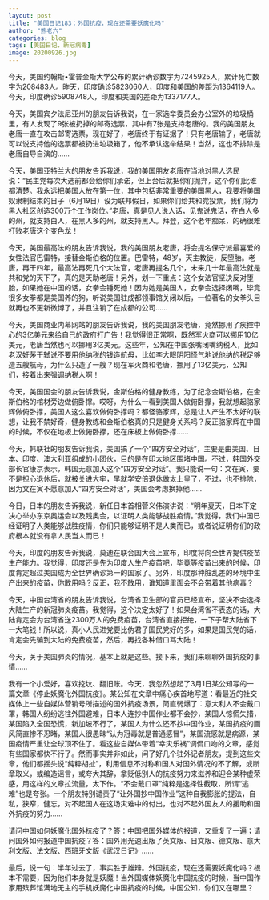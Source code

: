 ```yaml
---
layout: post
title: "美国日记183：外国抗疫，现在还需要妖魔化吗"
author: "熊老六"
categories: blog
tags: [美国日记，新冠病毒]
image: 20200926.jpg
---
```

​​​​今天，美国约翰斯•霍普金斯大学公布的累计确诊数字为7245925人，累计死亡数字为208483人。昨天，印度确诊5823060人，印度和美国的差距为1364119人。今天，印度确诊5908748人，印度和美国的差距为1337177人。

今天，美国宾夕法尼亚州的朋友告诉我说，在一家选举委员会办公室外的垃圾桶里，有人发现了9张被扔掉的邮寄选票，其中有7张是支持老唐的。我的美国朋友老唐一直在攻击邮寄选票，现在好了，老唐终于有证据了！只有老唐输了，老唐就可以说支持他的选票都被扔进垃圾箱了，他不承认选举结果！当然，这也不排除是老唐自导自演的……

今天，美国亚特兰大的朋友告诉我说，我的美国朋友老唐在当地对黑人选民说：“民主党每次大选前都会给你们承诺，但上台后就把你们抛弃，这个你们比谁都清楚。我永远把美国人放在第一位，其中包括非常重要的美国黑人，我要将美国奴隶制结束的日子（6月19日）设为联邦假日，如果你们给共和党投票，我们将为黑人社区创造300万个工作岗位。”老唐，真是见人说人话，见鬼说鬼话，在白人多的州，就支持白人，在黑人多的州，就支持黑人。拜登，这个老年痴呆，的确很难打败老唐这个变色龙！

今天，美国最高法的朋友告诉我说，我的美国朋友老唐，将会提名保守派最喜爱的女性法官巴雷特，接替金斯伯格的位置。巴雷特，48岁，天主教徒，反堕胎。老唐，再干四年，最高法再死几个大法官，老唐再提名几个，未来几十年最高法就是共和党的天下了，真的是天助老唐！另外，划一下重点：这个女法官坚决反对堕胎，如果她在中国的话，女拳会锤死她！因为她是美国人，女拳会选择闭嘴，毕竟很多女拳都是美国养的狗，听说美国驻成都领事馆关闭以后，一位著名的女拳头目就再也不更新微博了，并且注销了在成都的公司……

今天，美国商业内幕网站的朋友告诉我说，我的美国朋友老唐，竟然挪用了疾控中心的3亿美元来给自己的政府打广告！我觉得很正常啊，既然军火商可以挪用10亿美元，老唐当然也可以挪用3亿美元。这些年，公知在中国张嘴闭嘴纳税人，比如老汉奸茅干轼说不要用他纳税的钱造航母，比如李大眼阴阳怪气地说他纳的税足够造五艘航母，为什么只造了一艘？现在军火商和老唐，挪用了13亿美元，公知们，接着出来强调纳税人啊！

今天，美国国会的朋友告诉我说，金斯伯格的健身教练，为了纪念金斯伯格，在金斯伯格的棺材旁边做俯卧撑。哎呀，为什么一看到美国人做俯卧撑，我就想起骆家辉做俯卧撑，美国人这么喜欢做俯卧撑吗？都怪骆家辉，总是让人产生不太好的联想，让我不禁好奇，健身教练和金斯伯格真的只是健身关系吗？反正骆家辉在中国的时候，不仅在地板上做俯卧撑，还在床板上做俯卧撑……

今天，韩联社的朋友告诉我说，美国搞了一个“四方安全对话”，主要是由美国、日本、印度、澳大利亚组成的小团伙，目的是在印太地区围堵中国。不过，韩国外交部长官康京表示，韩国无意加入这个“四方安全对话”。我只能说一句：文在寅，要不是担心退休后，就被关进大牢，早就学安倍退休做太上皇了，不过，也不排除，因为文在寅不愿意加入“四方安全对话”，美国会考虑换掉他……

今日，日本的朋友告诉我说，新任日本首相菅义伟演讲说：“明年夏天，日本下定决心举办东京奥运会以及残奥会，以证明人类能够战胜疫情。”我觉得，我们中国已经证明了人类能够战胜疫情，你们只能够证明不是人类而已，或者说证明你们的政府根本就没有拿人民当人而已！

今天，印度的朋友告诉我说，莫迪在联合国大会上宣布，印度将向全世界提供疫苗生产能力。我觉得，印度还是先为印度人生产疫苗吧，毕竟等疫苗出来的时候，印度肯定超过美国成为全世界确诊第一的国家了。另外，印度那种脏乱差的环境中生产出来的疫苗，你敢用吗？反正，我不敢用，谁知道里面会不会带着其他病毒？

今天，中国台湾省的朋友告诉我说，台湾省卫生部的官员已经宣布，坚决不会选择大陆生产的新冠肺炎疫苗。我觉得，这个决定太好了！如果台湾省不表态的话，大陆肯定会为台湾省送2300万人的免费疫苗，台湾省直接拒绝，一下子帮大陆省下一大笔钱！所以说，真小人民进党要比伪君子国民党好的多，如果是国民党的话，肯定会先骗到大陆的免费疫苗，然后，再找各种借口骂大陆！

今天，关于美国肺炎的情况，基本上就是这些。接下来，我们来聊聊外国抗疫的事情……

我有一个小爱好，喜欢挖坟、翻旧账。今天，我忽然想起了3月1日某公知写的一篇文章《停止妖魔化外国抗疫》。某公知在文章中痛心疾首地写道：看最近的社交媒体上一些自媒体营销号所描述的国外抗疫场景，简直弱爆了：意大利人不会戴口罩，韩国人纷纷逃往外国避难，日本人连抄中国作业都不会抄，某国人惊慌失措，某国陷入全国恐慌，新加坡不行了，某国人为什么还不抄中国作业，某国抗疫的画风简直惨不忍睹，某国人很愚昧“认为冠毒就是普通感冒”，某国流感就是病源，某国疫情严重让全球顶不住了。看这些自媒体带着“幸灾乐祸”调侃口吻的文章，感觉有些国家都快不行了。然而事实并非如此，问了好几个驻外记者朋友，提到这些文章，他们都摇头说“纯粹胡扯”，利用信息不对称和国人对国外情况的不了解，或断章取义，或编造谣言，或夸大其辞，拿贬低别人的抗疫努力来滋养和迎合某种虚荣感，用这样的文章拉流量，太下作。“不会戴口罩”纯粹是选择性截取，所谓“逃难”也是夸张。一个朋友特别谴责了“让外国抄中国作业”这种自我膨胀的提法，自私，狭窄，健忘，对不起国人在这场灾难中的付出，也对不起外国友人的援助和国外抗疫的努力……

请问中国如何妖魔化国外抗疫了？答：中国把国外媒体的报道，又重复了一遍；请问国外如何报道中国抗疫？答：国外用光速出版了英文版、日文版、德文版、意大利文版、法文版、西班牙文版《武汉日记》……

最后，说一句：半年过去了，事实胜于雄辩。外国抗疫，现在还需要妖魔化吗？根本不需要，因为他们本身就是妖魔！当外国媒体妖魔化中国抗疫的时候，当中国作家用殡葬馆满地无主的手机妖魔化中国抗疫的时候，中国公知，你们又在哪里？​​​​
